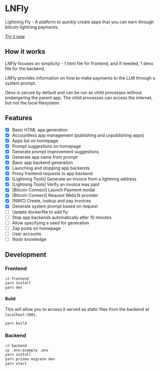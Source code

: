 # LNFly

Lightning Fly - A platform to quickly create apps that you can earn through bitcoin lightning payments.

[Try it now](https://lnfly.fly.dev/)

## How it works

LNFly focuses on simplicity - 1 html file for frontend, and if needed, 1 deno file for the backend.

LNFly provides information on how to make payments to the LLM through a system prompt.

Deno is secure by default and can be run as child processes without endangering the parent app. The child processes can access the internet, but not the local filesystem.

## Features

- [x] Basic HTML app generation
- [x] Accountless app management (publishing and unpublishing apps)
- [x] Apps list on homepage
- [x] Prompt suggestions on homepage
- [x] Generate prompt improvement suggestions
- [x] Generate app name from prompt
- [x] Basic app backend generation
- [x] Launching and stopping app backends
- [x] Proxy frontend requests to app backend
- [x] [Lightning Tools] Generate an invoice from a lightning address
- [x] [Lightning Tools] Verify an invoice was paid
- [x] [Bitcoin Connect] Launch Payment modal
- [x] [Bitcoin Connect] Request WebLN provider
- [x] [NWC] Create, lookup and pay invoices
- [x] Generate system prompt based on request
- [ ] Update dockerfile to add fly
- [ ] Stop app backends automatically after 10 minutes
- [ ] Allow specifying a seed for generation
- [ ] Zap posts on homepage
- [ ] User accounts
- [ ] Nostr knowledge

## Development

### Frontend

```bash
cd frontend
yarn install
yarn dev
```

#### Build

This will allow you to access it served as static files from the backend at `localhost:3001`.

`yarn build`

### Backend

```bash
cd backend
cp .env.example .env
yarn install
yarn prisma migrate dev
yarn start
```
